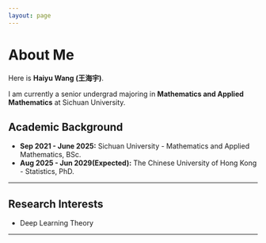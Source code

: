 ```yaml
---
layout: page
---
```


# About Me

Here is **Haiyu Wang (王海宇)**.

I am currently a senior undergrad majoring in **Mathematics and Applied Mathematics** at Sichuan University. 

## Academic Background

- **Sep 2021 - June 2025:**    Sichuan University  - Mathematics and Applied Mathematics, BSc.
- **Aug 2025 - Jun 2029(Expected):** The Chinese University of Hong Kong - Statistics, PhD.
 
---

## Research Interests

- Deep Learning Theory

---

